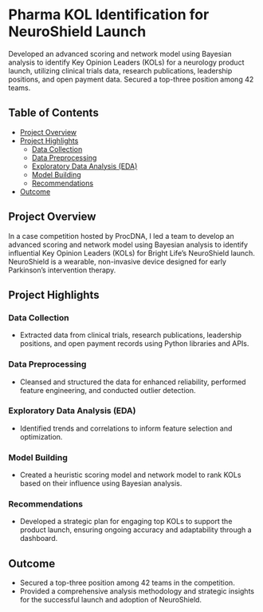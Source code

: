 # Pharma KOL Identification for NeuroShield Launch

Developed an advanced scoring and network model using Bayesian analysis to identify Key Opinion Leaders (KOLs) for a neurology product launch, utilizing clinical trials data, research publications, leadership positions, and open payment data. Secured a top-three position among 42 teams.


## Table of Contents
- [Project Overview](#project-overview)
- [Project Highlights](#project-highlights)
  - [Data Collection](#data-collection)
  - [Data Preprocessing](#data-preprocessing)
  - [Exploratory Data Analysis (EDA)](#exploratory-data-analysis-eda)
  - [Model Building](#model-building)
  - [Recommendations](#recommendations)
- [Outcome](#outcome)

## Project Overview

In a case competition hosted by ProcDNA, I led a team to develop an advanced scoring and network model using Bayesian analysis to identify influential Key Opinion Leaders (KOLs) for Bright Life’s NeuroShield launch. NeuroShield is a wearable, non-invasive device designed for early Parkinson’s intervention therapy.

## Project Highlights

### Data Collection
- Extracted data from clinical trials, research publications, leadership positions, and open payment records using Python libraries and APIs.

### Data Preprocessing
- Cleansed and structured the data for enhanced reliability, performed feature engineering, and conducted outlier detection.

### Exploratory Data Analysis (EDA)
- Identified trends and correlations to inform feature selection and optimization.

### Model Building
- Created a heuristic scoring model and network model to rank KOLs based on their influence using Bayesian analysis.

### Recommendations
- Developed a strategic plan for engaging top KOLs to support the product launch, ensuring ongoing accuracy and adaptability through a dashboard.

## Outcome
- Secured a top-three position among 42 teams in the competition.
- Provided a comprehensive analysis methodology and strategic insights for the successful launch and adoption of NeuroShield.
